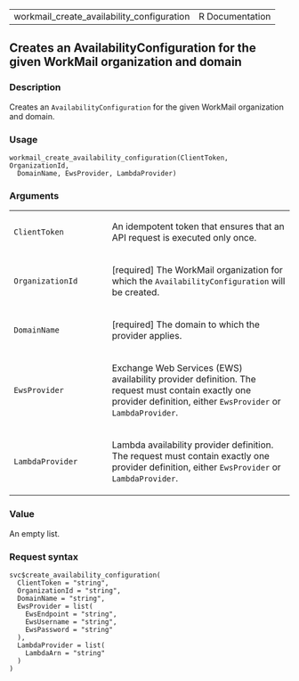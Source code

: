 <table style="width: 100%;">
<tbody>
<tr class="odd">
<td>workmail_create_availability_configuration</td>
<td style="text-align: right;">R Documentation</td>
</tr>
</tbody>
</table>

## Creates an AvailabilityConfiguration for the given WorkMail organization and domain

### Description

Creates an `AvailabilityConfiguration` for the given WorkMail
organization and domain.

### Usage

    workmail_create_availability_configuration(ClientToken, OrganizationId,
      DomainName, EwsProvider, LambdaProvider)

### Arguments

<table>
<colgroup>
<col style="width: 35%" />
<col style="width: 65%" />
</colgroup>
<tbody>
<tr class="odd">
<td><code
id="workmail_create_availability_configuration_:_ClientToken">ClientToken</code></td>
<td><p>An idempotent token that ensures that an API request is executed
only once.</p></td>
</tr>
<tr class="even">
<td><code
id="workmail_create_availability_configuration_:_OrganizationId">OrganizationId</code></td>
<td><p>[required] The WorkMail organization for which the
<code>AvailabilityConfiguration</code> will be created.</p></td>
</tr>
<tr class="odd">
<td><code
id="workmail_create_availability_configuration_:_DomainName">DomainName</code></td>
<td><p>[required] The domain to which the provider applies.</p></td>
</tr>
<tr class="even">
<td><code
id="workmail_create_availability_configuration_:_EwsProvider">EwsProvider</code></td>
<td><p>Exchange Web Services (EWS) availability provider definition. The
request must contain exactly one provider definition, either
<code>EwsProvider</code> or <code>LambdaProvider</code>.</p></td>
</tr>
<tr class="odd">
<td><code
id="workmail_create_availability_configuration_:_LambdaProvider">LambdaProvider</code></td>
<td><p>Lambda availability provider definition. The request must contain
exactly one provider definition, either <code>EwsProvider</code> or
<code>LambdaProvider</code>.</p></td>
</tr>
</tbody>
</table>

### Value

An empty list.

### Request syntax

    svc$create_availability_configuration(
      ClientToken = "string",
      OrganizationId = "string",
      DomainName = "string",
      EwsProvider = list(
        EwsEndpoint = "string",
        EwsUsername = "string",
        EwsPassword = "string"
      ),
      LambdaProvider = list(
        LambdaArn = "string"
      )
    )
